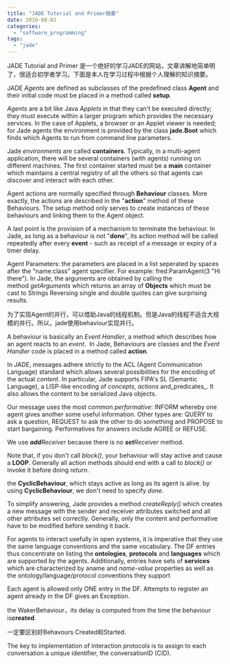 ```yaml
---
title: "JADE Tutorial and Primer摘要"
date: 2010-08-02
categories: 
  - "software_programming"
tags: 
  - "jade"
---
```


JADE Tutorial and Primer 是一个绝好的学习JADE的网站，文章讲解地简单明了，很适合初学者学习。下面是本人在学习过程中根据个人理解的知识摘要。

JADE _Agents_ are defined as subclasses of the predefined class **Agent** and their initial code must be placed in a method called **setup**.

_Agents_ are a bit like Java _Applets_ in that they can't be executed directly; they must execute within a larger program which provides the necessary services. In the case of Applets, a browser or an Applet viewer is needed; for Jade agents the environment is provided by the class **jade.Boot** which finds which Agents to run from command line parameters.

Jade _environments_ are called **containers**. Typically, in a multi-agent application, there will be several containers (with agents) running on different machines. The first container started must be a **main** container which maintains a central registry of all the others so that agents can discover and interact with each other.

Agent actions are normally specified through **Behaviour** classes. More exactly, the actions are described in the "**action**" method of these Behaviours. The setup method only serves to create instances of these behaviours and linking them to the Agent object.

A last point is the provision of a mechanism to terminate the behaviour. In Jade, as long as a behaviour is not "**done**", its action method will be called repeatedly after every **event** - such as receipt of a message or expiry of a timer delay.

Agent Parameters: the parameters are placed in a list seperated by spaces after the "name:class" agent specifier. For example: fred:ParamAgent(3 "Hi there"). In Jade, the arguments are obtained by calling the method _getArguments_ which returns an array of **Objects** which must be cast to Strings Reversing single and double quotes can give surprising results.

为了实现Agent的并行，可以借助Java的线程机制。但是Java的线程不适合大规模的并行。所以，jade使用behaviour实现并行。

A behaviour is basically an _Event Handler_, a method which describes how an agent reacts to an _event_.  In Jade, Behaviours are classes and the _Event Handler_ code is placed in a method called **action**.

In JADE, messages adhere strictly to the ACL (Agent Communication Language) standard which allows several possibilities for the encoding of the actual _content_. In particular, Jade supports FIPA's SL (Semantic Language), a LISP-like encoding of _concepts_, _actions_ and_predicates_. It also allows the content to be serialized Java objects.

Our message uses the most common _performative_: INFORM whereby one agent gives another some useful information. Other types are: QUERY to ask a question, REQUEST to ask the other to do something and PROPOSE to start bargaining. Performatives for answers include AGREE or REFUSE.

We use **_add_**_Receiver_ because there is no **_set_**_Receiver_ method.

Note that, if you don't call _block()_, your behaviour will stay active and cause a **LOOP**. Generally all action methods should end with a call to _block()_ or invoke it before doing _return_.

the **CyclicBehaviour**, which stays active as long as its agent is alive. by using **CyclicBehaviour**, we don't need to specify _done_.

To simplify answering, Jade provides a method _createReply()_ which creates a new message with the sender and receiver attributes switched and all other attributes set correctly. Generally, only the content and performative have to be modified before sending it back.

For agents to interact usefully in open systems, it is imperative that they use the same language conventions and the same vocabulary. The DF entries thus concentrate on listing the **ontologies**, **protocols** and **languages** which are supported by the agents. Additionally, entries have sets of **services** which are characterized by aname and _name-value_ properties as well as the ontology/language/protocol conventions they support

Each agent is allowed only ONE entry in the DF. Attempts to register an agent already in the DF gives an Exception.

the WakerBehaviour，its delay is computed from the time the behaviour is**created**.

一定要区别好Behavours Created和Started.

The key to implementation of interaction protocols is to assign to each conversation a unique identifier, the conversationID (CID).
